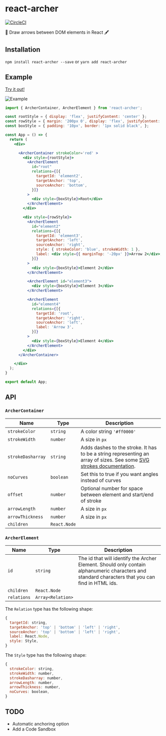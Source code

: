 # react-archer
[![CircleCI](https://circleci.com/gh/pierpo/react-archer.svg?style=svg)](https://circleci.com/gh/pierpo/react-archer)

🏹 Draw arrows between DOM elements in React 🖋

## Installation

`npm install react-archer --save` or `yarn add react-archer`

## Example

[Try it out!](https://pierpo.github.io/react-archer/)

![Example](https://raw.githubusercontent.com/pierpo/react-archer/master/example.png)

```jsx
import { ArcherContainer, ArcherElement } from 'react-archer';

const rootStyle = { display: 'flex', justifyContent: 'center' };
const rowStyle = { margin: '200px 0', display: 'flex', justifyContent: 'space-between', }
const boxStyle = { padding: '10px', border: '1px solid black', };

const App = () => {
  return (
    <div>

      <ArcherContainer strokeColor='red' >
        <div style={rootStyle}>
          <ArcherElement
            id="root"
            relations={[{
              targetId: 'element2',
              targetAnchor: 'top',
              sourceAnchor: 'bottom',
            }]}
          >
            <div style={boxStyle}>Root</div>
          </ArcherElement>
        </div>

        <div style={rowStyle}>
          <ArcherElement
            id="element2"
            relations={[{
              targetId: 'element3',
              targetAnchor: 'left',
              sourceAnchor: 'right',
              style: { strokeColor: 'blue', strokeWidth: 1 },
              label: <div style={{ marginTop: '-20px' }}>Arrow 2</div>,
            }]}
          >
            <div style={boxStyle}>Element 2</div>
          </ArcherElement>

          <ArcherElement id="element3">
            <div style={boxStyle}>Element 3</div>
          </ArcherElement>

          <ArcherElement
            id="element4"
            relations={[{
              targetId: 'root',
              targetAnchor: 'right',
              sourceAnchor: 'left',
              label: 'Arrow 3',
            }]}
          >
            <div style={boxStyle}>Element 4</div>
          </ArcherElement>
        </div>
      </ArcherContainer>

    </div>
  );
}

export default App;
```

## API

### `ArcherContainer`

| Name | Type | Description |
| - | - | - |
| `strokeColor` | `string` | A color string `'#ff0000'`
| `strokeWidth` | `number` | A size in `px`
| `strokeDasharray` | `string` | Adds dashes to the stroke. It has to be a string representing an array of sizes. See some [SVG strokes documentation](https://www.w3schools.com/graphics/svg_stroking.asp).
| `noCurves` | `boolean` | Set this to true if you want angles instead of curves
| `offset` | `number` | Optional number for space between element and start/end of stroke
| `arrowLength` | `number` | A size in `px`
| `arrowThickness` | `number` | A size in `px`
| `children` | `React.Node` |

### `ArcherElement`

| Name | Type | Description |
| - | - | - |
| `id` | `string` | The id that will identify the Archer Element. Should only contain alphanumeric characters and standard characters that you can find in HTML ids.
| `children` | `React.Node` |
| `relations` | `Array<Relation>` |

The `Relation` type has the following shape:

```javascript
{
  targetId: string,
  targetAnchor: 'top' | 'bottom' | 'left' | 'right',
  sourceAnchor: 'top' | 'bottom' | 'left' | 'right',
  label: React.Node,
  style: Style,
}
```

The `Style` type has the following shape:

```javascript
{
  strokeColor: string,
  strokeWidth: number,
  strokeDasharray: number,
  arrowLength: number,
  arrowThickness: number,
  noCurves: boolean,
}
```

## TODO

- Automatic anchoring option
- Add a Code Sandbox

